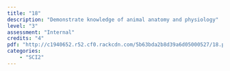 ```yaml
---
title: "18"
description: "Demonstrate knowledge of animal anatomy and physiology"
level: "3"
assessment: "Internal"
credits: "4"
pdf: "http://c1940652.r52.cf0.rackcdn.com/5b63bda2b8d39a6d05000527/18.pdf"
categories:
    - "SCI2"
---
```

